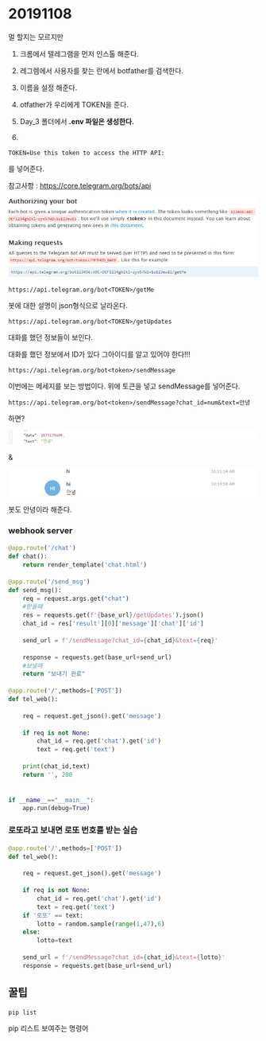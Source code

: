 # 20191108



멀 할지는 모르지만

1. 크롬에서 텔레그램을 먼저 인스톨 해준다.
2. 레그렘에서 사용자를 찾는 란에서 botfather를 검색한다.
3. 이름을 설정 해준다.
4. otfather가 우리에게 TOKEN을 준다.
5. Day_3 폴더에서 **.env 파일은 생성한다.** 

6. 

```
TOKEN=Use this token to access the HTTP API:
```

를 넣어준다. 



참고사항 :  https://core.telegram.org/bots/api 

![image-20191108100308515](20191108.assets/image-20191108100308515.png)



```
https://api.telegram.org/bot<TOKEN>/getMe
```

봇에 대한 설명이 json형식으로 날라온다.

```
https://api.telegram.org/bot<TOKEN>/getUpdates
```

대화를 했던 정보들이 보인다.

대화를 했던 정보에서 ID가 있다 그아이디를 알고 있어야 한다!!!

```
https://api.telegram.org/bot<token>/sendMessage
```

이번에는 메세지를 보는 방법이다. 위에 토큰을 넣고 sendMessage를 넣어준다.

```
https://api.telegram.org/bot<token>/sendMessage?chat_id=num&text=안녕

```

하면?  

![image-20191108103559760](20191108.assets/image-20191108103559760.png)



&



![image-20191108103620981](20191108.assets/image-20191108103620981.png)



봇도 안녕이라 해준다.



### webhook server

~~~python
@app.route('/chat')
def chat():
    return render_template('chat.html')

@app.route('/send_msg')
def send_msg():
    req = request.args.get("chat")
    #받을때
    res = requests.get(f'{base_url}/getUpdates').json()
    chat_id = res['result'][0]['message']['chat']['id']

    send_url = f'/sendMessage?chat_id={chat_id}&text={req}'

    response = requests.get(base_url+send_url)
    #보낼때
    return "보내기 완료"
    
@app.route('/',methods=['POST'])
def tel_web():
    
    req = request.get_json().get('message')

    if req is not None:
        chat_id = req.get('chat').get('id')
        text = req.get('text')

    print(chat_id,text)
    return '', 200 


if __name__=="__main__":
    app.run(debug=True)
~~~





### 로또라고 보내면 로또 번호를 받는 실습

```python
@app.route('/',methods=['POST'])
def tel_web():
    
    req = request.get_json().get('message')

    if req is not None:
        chat_id = req.get('chat').get('id')
        text = req.get('text')
    if '로또' == text:
        lotto = random.sample(range(1,47),6)
    else:
        lotto=text

    send_url = f'/sendMessage?chat_id={chat_id}&text={lotto}'
    response = requests.get(base_url+send_url)
```







## 꿀팁



```
pip list 
```

pip 리스트 보여주는 명령어

